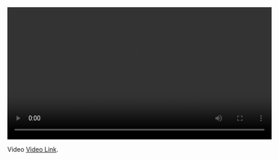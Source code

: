 <!DOCTYPE html> 
<html> 
<body> 

<video width="600" controls>
  <source src="https://res.cloudinary.com/dpe4zyaxf/video/upload/v1733679148/Screen_Recording_2024-12-08_225611_ktkm49.mp4" type="video/mp4">
  <source src="https://res.cloudinary.com/dpe4zyaxf/video/upload/v1733679148/Screen_Recording_2024-12-08_225611_ktkm49.mp4" type="video/ogg">
  
</video>

<p>
Video
<a href="https://res.cloudinary.com/dpe4zyaxf/video/upload/v1733679148/Screen_Recording_2024-12-08_225611_ktkm49.mp4" target="_blank">Video Link</a>.
</p>

</body> 
</html>


